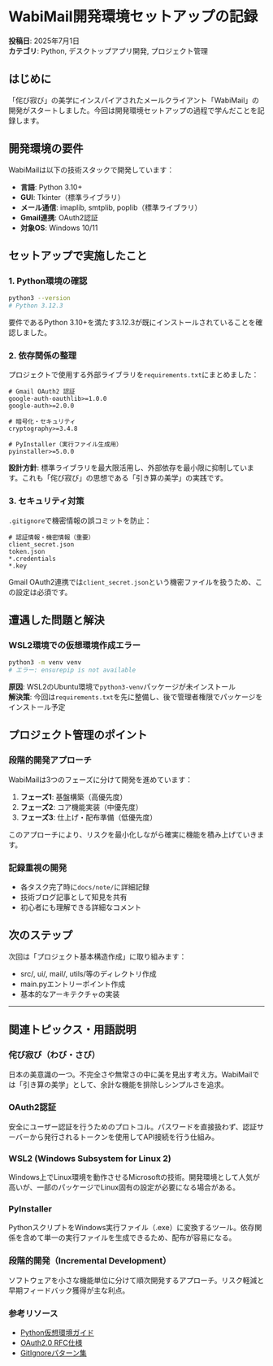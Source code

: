 # WabiMail開発環境セットアップの記録

**投稿日**: 2025年7月1日  
**カテゴリ**: Python, デスクトップアプリ開発, プロジェクト管理

## はじめに

「侘び寂び」の美学にインスパイアされたメールクライアント「WabiMail」の開発がスタートしました。今回は開発環境セットアップの過程で学んだことを記録します。

## 開発環境の要件

WabiMailは以下の技術スタックで開発しています：

- **言語**: Python 3.10+
- **GUI**: Tkinter（標準ライブラリ）
- **メール通信**: imaplib, smtplib, poplib（標準ライブラリ）
- **Gmail連携**: OAuth2認証
- **対象OS**: Windows 10/11

## セットアップで実施したこと

### 1. Python環境の確認

```bash
python3 --version
# Python 3.12.3
```

要件であるPython 3.10+を満たす3.12.3が既にインストールされていることを確認しました。

### 2. 依存関係の整理

プロジェクトで使用する外部ライブラリを`requirements.txt`にまとめました：

```text
# Gmail OAuth2 認証
google-auth-oauthlib>=1.0.0
google-auth>=2.0.0

# 暗号化・セキュリティ
cryptography>=3.4.8

# PyInstaller（実行ファイル生成用）
pyinstaller>=5.0.0
```

**設計方針**: 標準ライブラリを最大限活用し、外部依存を最小限に抑制しています。これも「侘び寂び」の思想である「引き算の美学」の実践です。

### 3. セキュリティ対策

`.gitignore`で機密情報の誤コミットを防止：

```gitignore
# 認証情報・機密情報（重要）
client_secret.json
token.json
*.credentials
*.key
```

Gmail OAuth2連携では`client_secret.json`という機密ファイルを扱うため、この設定は必須です。

## 遭遇した問題と解決

### WSL2環境での仮想環境作成エラー

```bash
python3 -m venv venv
# エラー: ensurepip is not available
```

**原因**: WSL2のUbuntu環境で`python3-venv`パッケージが未インストール  
**解決策**: 今回は`requirements.txt`を先に整備し、後で管理者権限でパッケージをインストール予定

## プロジェクト管理のポイント

### 段階的開発アプローチ

WabiMailは3つのフェーズに分けて開発を進めています：

1. **フェーズ1**: 基盤構築（高優先度）
2. **フェーズ2**: コア機能実装（中優先度）  
3. **フェーズ3**: 仕上げ・配布準備（低優先度）

このアプローチにより、リスクを最小化しながら確実に機能を積み上げていきます。

### 記録重視の開発

- 各タスク完了時に`docs/note/`に詳細記録
- 技術ブログ記事として知見を共有
- 初心者にも理解できる詳細なコメント

## 次のステップ

次回は「プロジェクト基本構造作成」に取り組みます：

- src/, ui/, mail/, utils/等のディレクトリ作成
- main.pyエントリーポイント作成
- 基本的なアーキテクチャの実装

---

## 関連トピックス・用語説明

### 侘び寂び（わび・さび）
日本の美意識の一つ。不完全さや無常さの中に美を見出す考え方。WabiMailでは「引き算の美学」として、余計な機能を排除しシンプルさを追求。

### OAuth2認証
安全にユーザー認証を行うためのプロトコル。パスワードを直接扱わず、認証サーバーから発行されるトークンを使用してAPI接続を行う仕組み。

### WSL2 (Windows Subsystem for Linux 2)
Windows上でLinux環境を動作させるMicrosoftの技術。開発環境として人気が高いが、一部のパッケージでLinux固有の設定が必要になる場合がある。

### PyInstaller
PythonスクリプトをWindows実行ファイル（.exe）に変換するツール。依存関係を含めて単一の実行ファイルを生成できるため、配布が容易になる。

### 段階的開発（Incremental Development）
ソフトウェアを小さな機能単位に分けて順次開発するアプローチ。リスク軽減と早期フィードバック獲得が主な利点。

### 参考リソース
- [Python仮想環境ガイド](https://docs.python.org/ja/3/tutorial/venv.html)
- [OAuth2.0 RFC仕様](https://tools.ietf.org/html/rfc6749)
- [GitIgnoreパターン集](https://github.com/github/gitignore)